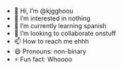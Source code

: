 - 👋 Hi, I’m @kjgghoou
- 👀 I’m interested in nothing
- 🌱 I’m currently learning spanish
- 💞️ I’m looking to collaborate onstuff
- 📫 How to reach me ehhh
- 😄 Pronouns: non-binary
- ⚡ Fun fact: Whoooo

<!---
miakahlifa674/miakahlifa674 is a ✨ special ✨ repository because its `README.md` (this file) appears on your GitHub profile.
You can click the Preview link to take a look at your changes.
--->
